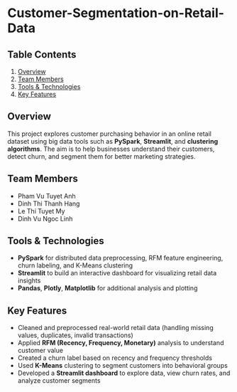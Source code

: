 # Customer-Segmentation-on-Retail-Data
## Table Contents

1. [Overview](#overview)
2. [Team Members](#team-members)
3. [Tools & Technologies](#tools--technologies)
4. [Key Features](#key-features)


## Overview
This project explores customer purchasing behavior in an online retail dataset using big data tools such as **PySpark**, **Streamlit**, and **clustering algorithms**. The aim is to help businesses understand their customers, detect churn, and segment them for better marketing strategies.

## Team Members

* Pham Vu Tuyet Anh
* Dinh Thi Thanh Hang
* Le Thi Tuyet My
* Dinh Vu Ngoc Linh
## Tools & Technologies

* **PySpark** for distributed data preprocessing, RFM feature engineering, churn labeling, and K-Means clustering
* **Streamlit** to build an interactive dashboard for visualizing retail data insights
* **Pandas**, **Plotly**, **Matplotlib** for additional analysis and plotting

## Key Features

* Cleaned and preprocessed real-world retail data (handling missing values, duplicates, invalid transactions)
* Applied **RFM (Recency, Frequency, Monetary)** analysis to understand customer value
* Created a churn label based on recency and frequency thresholds
* Used **K-Means** clustering to segment customers into behavioral groups
* Developed a **Streamlit dashboard** to explore data, view churn rates, and analyze customer segments
